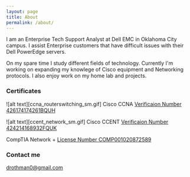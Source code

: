 ```yaml
---
layout: page
title: About
permalink: /about/
---
```


I am an Enterprise Tech Support Analyst at Dell EMC in Oklahoma City campus. I assist Enterprise customers that have difficult issues with their Dell PowerEdge servers.

On my spare time I study different fields of technology. Currently I'm working on expanding my knowlege of Cisco equipment and Networking protocols. I also enjoy work on my home lab and projects. 

### Certificates

![alt text][ccna_routerswitching_sm.gif] Cisco CCNA
[Verificaion Number 426174174261BQUH](http://www.cisco.com/go/verifycertificate)

![alt text][ccent_network_sm.gif] Cisco CCENT
  [Verificaion Number 424214168932FQUK](http://www.cisco.com/go/verifycertificate)
  
CompTIA Network +
  [License Number COMP001020872589](https://www.certmetrics.com/comptia/public/verification.aspx?code=SMQVE0VEBGQ1SZST)

### Contact me

  [drothman0@gmail.com](mailto:drothman0@gmail.com)
